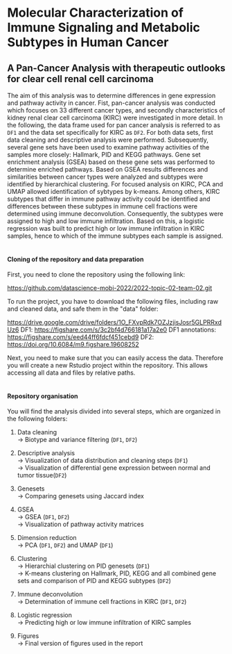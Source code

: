 # Molecular Characterization of Immune Signaling and Metabolic Subtypes in Human Cancer
## A Pan-Cancer Analysis with therapeutic outlooks for clear cell renal cell carcinoma

The aim of this analysis was to determine differences in gene expression and pathway activity in cancer. Fist, pan-cancer analysis was conducted which focuses on 33 different cancer types, and secondly characteristics of kidney renal clear cell carcinoma (KIRC) were investigated in more detail. In the following, the data frame used for pan cancer analysis is referred to as `DF1` and the data set specifically for KIRC as `DF2`. For both data sets, first data cleaning and descriptive analysis were performed. Subsequently, several gene sets have been used to examine pathway activities of the samples more closely: Hallmark, PID and KEGG pathways. Gene set enrichment analysis (GSEA) based on these gene sets was performed to determine enriched pathways. Based on GSEA results differences and similarities between cancer types were analyzed and subtypes were identified by hierarchical clustering. For focused analysis on KIRC, PCA and UMAP allowed identification of sybtypes by k-means. Among others, KIRC subtypes that differ in immune pathway activity could be identified and differences between these subtypes in immune cell fractions were determined using immune deconvolution. Consequently, the subtypes were assigned to high and low immune infiltration. Based on this, a logistic regression was built to predict high or low immune infiltration in KIRC samples, hence to which of the immune subtypes each sample is assigned. 
<br />
<br />

#### Cloning of the repository and data preparation
First, you need to clone the repository using the following link:

<destination> https://github.com/datascience-mobi-2022/2022-topic-02-team-02.git

To run the project, you have to download the following files, including raw and cleaned data, and safe them in the "data" folder:

https://drive.google.com/drive/folders/1O_FXvpRdk7OZJzjisJosr5GLPRRxdUz6
DF1: https://figshare.com/s/3c2bf4d766181a17a2e0
DF1 annotations: https://figshare.com/s/eed44ff6fdcf451cebd9
DF2: https://doi.org/10.6084/m9.figshare.19608252


Next, you need to make sure that you can easily access the data. Therefore you will create a new Rstudio project within the repository. This allows accessing all data and files by relative paths. 
<br />
<br />

#### Repository organisation
You will find the analysis divided into several steps, which are organized in the following folders:  

1. Data cleaning <br />
&rarr; Biotype and variance filtering (`DF1`, `DF2`)

2. Descriptive analysis <br />
&rarr; Visualization of data distribution and cleaning steps (`DF1`) <br />
&rarr; Visualization of differential gene expression between normal and tumor tissue(`DF2`)

3. Genesets <br />
&rarr; Comparing genesets using Jaccard index

4. GSEA<br />
&rarr; GSEA (`DF1`, `DF2`) <br />
&rarr; Visualization of pathway activity matrices

5. Dimension reduction <br />
&rarr; PCA (`DF1`, `DF2`) and UMAP (`DF1`)

6. Clustering <br />
&rarr; Hierarchial clustering on PID genesets (`DF1`) <br />
&rarr; K-means clustering on Hallmark, PID, KEGG and all combined gene sets and comparison of PID and KEGG subtypes (`DF2`)

7. Immune deconvolution <br />
&rarr; Determination of immune cell fractions in KIRC (`DF1`, `DF2`)

8. Logistic regression <br />
&rarr; Predicting high or low immune infiltration of KIRC samples

9. Figures <br />
&rarr; Final version of figures used in the report



